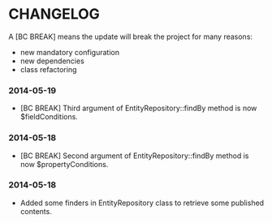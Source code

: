 CHANGELOG
=========

A [BC BREAK] means the update will break the project for many reasons:

* new mandatory configuration
* new dependencies
* class refactoring


### 2014-05-19

* [BC BREAK] Third argument of EntityRepository::findBy method is now $fieldConditions.

### 2014-05-18

* [BC BREAK] Second argument of EntityRepository::findBy method is now $propertyConditions.

### 2014-05-18

* Added some finders in EntityRepository class to retrieve some published contents.

